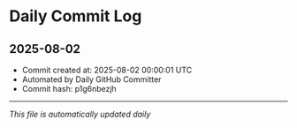 # Daily Commit Log

## 2025-08-02

- Commit created at: 2025-08-02 00:00:01 UTC
- Automated by Daily GitHub Committer
- Commit hash: p1g6nbezjh

---
*This file is automatically updated daily*